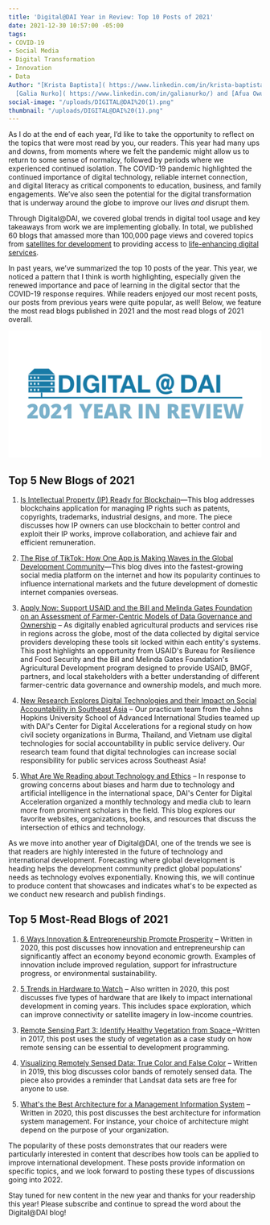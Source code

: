 ```yaml
---
title: 'Digital@DAI Year in Review: Top 10 Posts of 2021'
date: 2021-12-30 10:57:00 -05:00
tags:
- COVID-19
- Social Media
- Digital Transformation
- Innovation
- Data
Author: "[Krista Baptista]( https://www.linkedin.com/in/krista-baptista-2202aa/) and
  [Galia Nurko]( https://www.linkedin.com/in/galianurko/) and [Afua Owusu]( https://dai-global-digital.com/authors/afua-owusu/)"
social-image: "/uploads/DIGITAL@DAI%20(1).png"
thumbnail: "/uploads/DIGITAL@DAI%20(1).png"
---
```


As I do at the end of each year, I’d like to take the opportunity to reflect on the topics that were most read by you, our readers. This year had many ups and downs, from moments where we felt the pandemic might allow us to return to some sense of normalcy, followed by periods where we experienced continued isolation. The COVID-19 pandemic highlighted the continued importance of digital technology, reliable internet connection, and digital literacy as critical components to education, business, and family engagements. We’ve also seen the potential for the digital transformation that is underway around the globe to improve our lives *and* disrupt them.

Through Digital@DAI, we covered global trends in digital tool usage and key takeaways from work we are implementing globally. In total, we published 60 blogs that amassed more than 100,000 page views and covered topics from [satellites for development](https://dai-global-digital.com/the-future-is-looking-up-satellites-for-development.html) to providing access to [life-enhancing digital services](https://dai-global-digital.com/meaningful-connectivity-providing-access-to-life-enhancing-digital-services.html?utm_source=daidotcom).

In past years, we’ve summarized the top 10 posts of the year. This year, we noticed a pattern that I think is worth highlighting, especially given the renewed importance and pace of learning in the digital sector that the COVID-19 response requires. While readers enjoyed our most recent posts, our posts from previous years were quite popular, as well! Below, we feature the most read blogs published in 2021 and the most read blogs of 2021 overall.

![DIGITAL@DAI (1).png](/uploads/DIGITAL@DAI%20(1).png)

<!--more-->

## Top 5 New Blogs of 2021

1. [Is Intellectual Property (IP) Ready for Blockchain](https://dai-global-digital.com/is-intellectual-property-ready-for-blockchain.html)—This blog addresses blockchains application for managing IP rights such as patents, copyrights, trademarks, industrial designs, and more. The piece discusses how IP owners can use blockchain to better control and exploit their IP works, improve collaboration, and achieve fair and efficient remuneration.

2. [The Rise of TikTok: How One App is Making Waves in the Global Development Community](https://dai-global-digital.com/the-rise-of-tiktok-how-one-app-is-making-waves-in-the-global-development-community.html)—This blog dives into the fastest-growing social media platform on the internet and how its popularity continues to influence international markets and the future development of domestic internet companies overseas.

3. [Apply Now: Support USAID and the Bill and Melinda Gates Foundation on an Assessment of Farmer-Centric Models of Data Governance and Ownership](https://dai-global-digital.com/apply-now-to-support-usaid-and-the-bill-and-melinda-gates-foundation-on-an-assessment-on-farmer-centric-models-of-data-governance-and-ownership.html) – As digitally enabled agricultural products and services rise in regions across the globe, most of the data collected by digital service providers developing these tools sit locked within each entity's systems. This post highlights an opportunity from USAID's Bureau for Resilience and Food Security and the Bill and Melinda Gates Foundation's Agricultural Development program designed to provide USAID, BMGF, partners, and local stakeholders with a better understanding of different farmer-centric data governance and ownership models, and much more.

4. [New Research Explores Digital Technologies and their Impact on Social Accountability in Southeast Asia](https://dai-global-digital.com/idev-practicum-2021-exploring-digital-technologies-and-their-impact-on-social-accountability-in-southeast-asia.html) – Our practicum team from the Johns Hopkins University School of Advanced International Studies teamed up with DAI's Center for Digital Accelerations for a regional study on how civil society organizations in Burma, Thailand, and Vietnam use digital technologies for social accountability in public service delivery. Our research team found that digital technologies can increase social responsibility for public services across Southeast Asia!

5. [What Are We Reading about Technology and Ethics](https://dai-global-digital.com/what-are-we-reading-about-technology-and-ethics.html) – In response to growing concerns about biases and harm due to technology and artificial intelligence in the international space, DAI's Center for Digital Acceleration organized a monthly technology and media club to learn more from prominent scholars in the field. This blog explores our favorite websites, organizations, books, and resources that discuss the intersection of ethics and technology.

As we move into another year of Digital@DAI, one of the trends we see is that readers are highly interested in the future of technology and international development. Forecasting where global development is heading helps the development community predict global populations' needs as technology evolves exponentially. Knowing this, we will continue to produce content that showcases and indicates what's to be expected as we conduct new research and publish findings.

## Top 5 Most-Read Blogs of 2021

1. [6 Ways Innovation & Entrepreneurship Promote Prosperity](https://dai-global-digital.com/6-ways-innovation-and-entrepreneurship-promote-prosperity.html) – Written in 2020, this post discusses how innovation and entrepreneurship can significantly affect an economy beyond economic growth. Examples of innovation include improved regulation, support for infrastructure progress, or environmental sustainability.

2. [5 Trends in Hardware to Watch](https://dai-global-digital.com/five-trends-in-hardware-to-watch.html) – Also written in 2020, this post discusses five types of hardware that are likely to impact international development in coming years. This includes space exploration, which can improve connectivity or satellite imagery in low-income countries. 

3. [Remote Sensing Part 3: Identify Healthy Vegetation from Space ](https://dai-global-digital.com/lush-green-remote-sensing.html) –Written in 2017, this post uses the study of vegetation as a case study on how remote sensing can be essential to development programming.

4. [Visualizing Remotely Sensed Data: True Color and False Color](https://dai-global-digital.com/visualizing-remotely-sensed-data-true-color-and-false-color.html) – Written in 2019, this blog discusses color bands of remotely sensed data. The piece also provides a reminder that Landsat data sets are free for anyone to use.

5. [What's the Best Architecture for a Management Information System](https://dai-global-digital.com/the-back-end-of-management-information-systems.html) – Written in 2020, this post discusses the best architecture for information system management. For instance, your choice of architecture might depend on the purpose of your organization.

The popularity of these posts demonstrates that our readers were particularly interested in content that describes how tools can be applied to improve international development. These posts provide information on specific topics, and we look forward to posting these types of discussions going into 2022.

Stay tuned for new content in the new year and thanks for your readership this year! Please subscribe and continue to spread the word about the Digital@DAI blog!